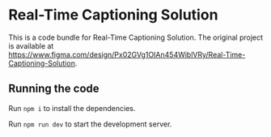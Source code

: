 
  # Real-Time Captioning Solution

  This is a code bundle for Real-Time Captioning Solution. The original project is available at https://www.figma.com/design/Px02GVg1OIAn454WiblVRy/Real-Time-Captioning-Solution.

  ## Running the code

  Run `npm i` to install the dependencies.

  Run `npm run dev` to start the development server.
  